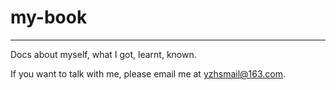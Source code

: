 # my-book
---

Docs about myself, what I got, learnt, known.

If you want to talk with me, please email me at yzhsmail@163.com.